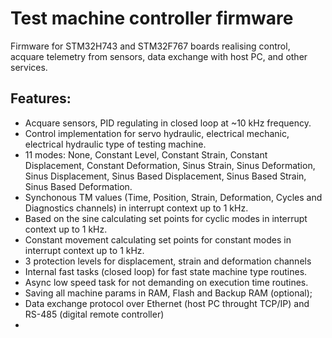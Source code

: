 # Test machine controller firmware

  Firmware for STM32H743 and STM32F767 boards realising control, acquare telemetry from sensors, data exchange with host PC, and other services.

## Features:
- Acquare sensors, PID regulating in closed loop at ~10 kHz frequency.
- Control implementation for servo hydraulic, electrical mechanic, electrical hydraulic type of testing machine.
- 11 modes: None, Constant Level, Constant Strain, Constant Displacement, Constant Deformation, Sinus Strain, Sinus Deformation, Sinus Displacement, Sinus Based Displacement, Sinus Based Strain, Sinus Based Deformation.
- Synchonous TM values (Time, Position, Strain, Deformation, Cycles and Diagnostics channels) in interrupt context up to 1 kHz.
- Based on the sine calculating set points for cyclic modes in interrupt context up to 1 kHz.
- Constant movement calculating set points for constant modes in interrupt context up to 1 kHz.
- 3 protection levels for displacement, strain and deformation channels
- Internal fast tasks (closed loop) for fast state machine type routines.
- Async low speed task for not demanding on execution time routines.
- Saving all machine params in RAM, Flash and Backup RAM (optional);
- Data exchange protocol over Ethernet (host PC throught TCP/IP) and  RS-485 (digital remote controller)
- 
